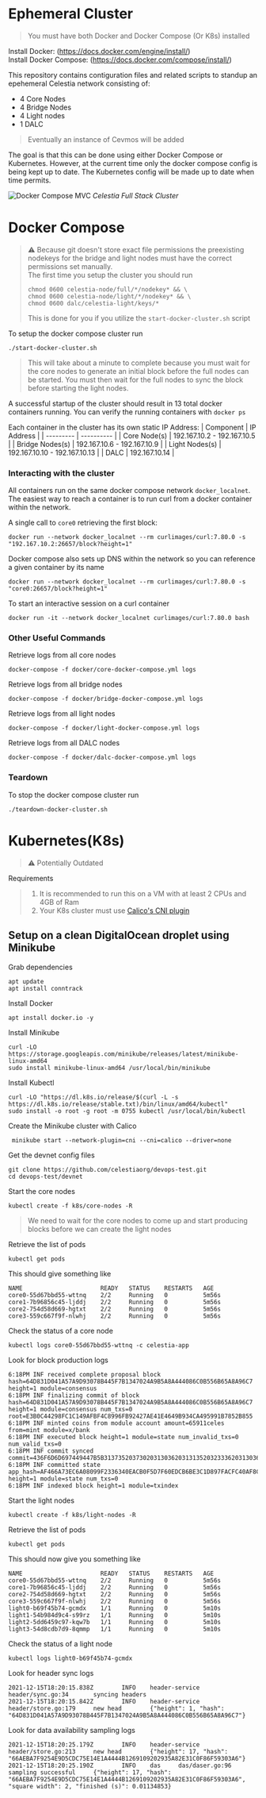 # Ephemeral Cluster

> You must have both Docker and Docker Compose (Or K8s) installed

Install Docker: (https://docs.docker.com/engine/install/)  
Install Docker Compose: (https://docs.docker.com/compose/install/)


This repository contains contiguration files and related scripts to standup an epehemeral Celestia network consisting of:
- 4 Core Nodes
- 4 Bridge Nodes
- 4 Light nodes
- 1 DALC

> Eventually an instance of Cevmos will be added

The goal is that this can be done using either Docker Compose or Kubernetes. However, at the current time only the docker compose config is being kept up to date. The Kubernetes config will be made up to date when time permits. 

![](celestia-full-stack.jpg "Docker Compose MVC")
*Celestia Full Stack Cluster*

# Docker Compose

> ⚠ Because git doesn't store exact file permissions the preexisting nodekeys for the bridge and light nodes must have the correct permissions set manually.  
> The first time you setup the cluster you should run
> ```
> chmod 0600 celestia-node/full/*/nodekey* && \
> chmod 0600 celestia-node/light/*/nodekey* && \
> chmod 0600 dalc/celestia-light/keys/*
> ```
> This is done for you if you utilize the `start-docker-cluster.sh` script

To setup the docker compose cluster run
```
./start-docker-cluster.sh
```
> This will take about a minute to complete because you must wait for the core nodes to generate an initial block before the full nodes can be started. You must then wait for the full nodes to sync the block before starting the light nodes.

A successful startup of the cluster should result in 13 total docker containers running. You can verify the running containers with `docker ps`

Each container in the cluster has its own static IP Address:
| Component | IP Address |
| --------- | ---------- |
| Core Node(s) | 192.167.10.2 - 192.167.10.5 |
| Bridge Nodes(s) | 192.167.10.6 - 192.167.10.9 |
| Light Nodes(s) | 192.167.10.10 - 192.167.10.13 |
| DALC | 192.167.10.14 |

### Interacting with the cluster

All containers run on the same docker compose network `docker_localnet`. The easiest way to reach a container is to run curl from a docker container within the network.

A single call to `core0` retrieving the first block:
```
docker run --network docker_localnet --rm curlimages/curl:7.80.0 -s "192.167.10.2:26657/block?height=1"
```

Docker compose also sets up DNS within the network so you can reference a given container by its name
```
docker run --network docker_localnet --rm curlimages/curl:7.80.0 -s "core0:26657/block?height=1"
```

To start an interactive session on a curl container
```
docker run -it --network docker_localnet curlimages/curl:7.80.0 bash
```

### Other Useful Commands

Retrieve logs from all core nodes
```
docker-compose -f docker/core-docker-compose.yml logs
```
Retrieve logs from all bridge nodes
```
docker-compose -f docker/bridge-docker-compose.yml logs
```
Retrieve logs from all light nodes
```
docker-compose -f docker/light-docker-compose.yml logs
```
Retrieve logs from all DALC nodes
```
docker-compose -f docker/dalc-docker-compose.yml logs
```

### Teardown

To stop the docker compose cluster run
```
./teardown-docker-cluster.sh
```

# Kubernetes(K8s)

> ⚠ Potentially Outdated


Requirements
> 1. It is recommended to run this on a VM with at least 2 CPUs and 4GB of Ram  
> 2. Your K8s cluster must use [Calico's CNI plugin](https://github.com/projectcalico/calico)


## Setup on a clean DigitalOcean droplet using Minikube  


Grab dependencies
```
apt update
apt install conntrack 
```

Install Docker
```
apt install docker.io -y
```

Install Minikube
```
curl -LO https://storage.googleapis.com/minikube/releases/latest/minikube-linux-amd64
sudo install minikube-linux-amd64 /usr/local/bin/minikube
```

Install Kubectl
```
curl -LO "https://dl.k8s.io/release/$(curl -L -s https://dl.k8s.io/release/stable.txt)/bin/linux/amd64/kubectl"
sudo install -o root -g root -m 0755 kubectl /usr/local/bin/kubectl
```

Create the Minikube cluster with Calico
```
 minikube start --network-plugin=cni --cni=calico --driver=none
```

Get the devnet config files
```
git clone https://github.com/celestiaorg/devops-test.git
cd devops-test/devnet
```

Start the core nodes
```
kubectl create -f k8s/core-nodes -R
```
>We need to wait for the core nodes to come up and start producing blocks before we can create the light nodes

Retrieve the list of pods
```
kubectl get pods
```

This should give something like
```
NAME                      READY   STATUS    RESTARTS   AGE
core0-55d67bbd55-wttnq    2/2     Running   0          5m56s
core1-7b96856c45-ljddj    2/2     Running   0          5m56s
core2-754d58d669-hgtxt    2/2     Running   0          5m56s
core3-559c667f9f-nlwhj    2/2     Running   0          5m56s
```

Check the status of a core node
```
kubectl logs core0-55d67bbd55-wttnq -c celestia-app
```
Look for block production logs
```
6:18PM INF received complete proposal block hash=64D831D041A57A9D93078B445F7B1347024A9B5A8A444086C0B556B65A8A96C7 height=1 module=consensus
6:18PM INF finalizing commit of block hash=64D831D041A57A9D93078B445F7B1347024A9B5A8A444086C0B556B65A8A96C7 height=1 module=consensus num_txs=0 root=E3B0C44298FC1C149AFBF4C8996FB92427AE41E4649B934CA495991B7852B855
6:18PM INF minted coins from module account amount=65911celes from=mint module=x/bank
6:18PM INF executed block height=1 module=state num_invalid_txs=0 num_valid_txs=0
6:18PM INF commit synced commit=436F6D6D697449447B5B3137352037302031303620313135203233362031303620382039203135392033352035342035322031342031373220313736203234352032313520323436203134203232302031383220313930203630203239203133372031323720313732203235322036342031373520313430203139395D3A317D
6:18PM INF committed state app_hash=AF466A73EC6A08099F2336340EACB0F5D7F60EDCB6BE3C1D897FACFC40AF8CC7 height=1 module=state num_txs=0
6:18PM INF indexed block height=1 module=txindex
```

Start the light nodes
```
kubectl create -f k8s/light-nodes -R
```

Retrieve the list of pods
```
kubectl get pods
```

This should now give you something like
```
NAME                      READY   STATUS    RESTARTS   AGE
core0-55d67bbd55-wttnq    2/2     Running   0          5m56s
core1-7b96856c45-ljddj    2/2     Running   0          5m56s
core2-754d58d669-hgtxt    2/2     Running   0          5m56s
core3-559c667f9f-nlwhj    2/2     Running   0          5m56s
light0-b69f45b74-gcmdx    1/1     Running   0          5m10s
light1-54b984d9c4-s99rz   1/1     Running   0          5m10s
light2-5dd6459c97-kqw7b   1/1     Running   0          5m10s
light3-54d8cdb7d9-8qmmp   1/1     Running   0          5m10s
```

Check the status of a light node
```
kubectl logs light0-b69f45b74-gcmdx
```

Look for header sync logs
```
2021-12-15T18:20:15.838Z        INFO    header-service  header/sync.go:34       syncing headers
2021-12-15T18:20:15.842Z        INFO    header-service  header/store.go:179     new head        {"height": 1, "hash": "64D831D041A57A9D93078B445F7B1347024A9B5A8A444086C0B556B65A8A96C7"}
```

Look for data availability sampling logs
```
2021-12-15T18:20:25.179Z        INFO    header-service  header/store.go:213     new head        {"height": 17, "hash": "66AEBA7F9254E9D5CDC75E14E1A4444B1269109202935A82E31C0F86F59303A6"}
2021-12-15T18:20:25.190Z        INFO    das     das/daser.go:96 sampling successful     {"height": 17, "hash": "66AEBA7F9254E9D5CDC75E14E1A4444B1269109202935A82E31C0F86F59303A6", "square width": 2, "finished (s)": 0.01134853}
```
